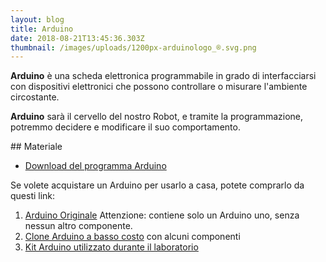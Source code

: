 ```yaml
---
layout: blog
title: Arduino
date: 2018-08-21T13:45:36.303Z
thumbnail: /images/uploads/1200px-arduinologo_®.svg.png
---
```

**Arduino** è una scheda elettronica programmabile in grado di interfacciarsi con dispositivi elettronici che possono controllare o misurare l'ambiente circostante.

**Arduino** sarà il cervello del nostro Robot, e tramite la programmazione, potremmo decidere e modificare il suo comportamento.

## Materiale

- [Download del programma Arduino](https://www.arduino.cc/en/Main/Software)

Se volete acquistare un Arduino per usarlo a casa, potete comprarlo da questi link:

1. [Arduino Originale](https://www.amazon.it/Arduino-Uno-Rev3-Scheda-microcontrollore/dp/B008GRTSV6/ref=as_li_ss_tl?ie=UTF8&qid=1534844069&sr=8-3&keywords=arduino&linkCode=ll1&tag=ludusrusso-21&linkId=d811883b1c20ed89dfcf70908f0ea4ae&language=it_IT) Attenzione: contiene solo un Arduino uno, senza nessun altro componente.
2. [Clone Arduino a basso costo]() con alcuni componenti
3. [Kit Arduino utilizzato durante il laboratorio](https://www.amazon.it/Elegoo-Progetto-Principianti-Tutorial-Apprendimento/dp/B01N921CM2/ref=as_li_ss_tl?ie=UTF8&qid=1534844069&sr=8-1&keywords=arduino&linkCode=ll1&tag=ludusrusso-21&linkId=7eb6aca2c48d48be6e1c58b7b48604b1&language=it_IT)
